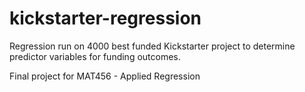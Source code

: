 # kickstarter-regression
Regression run on 4000 best funded Kickstarter project to determine predictor variables for funding outcomes.

Final project for MAT456 - Applied Regression
